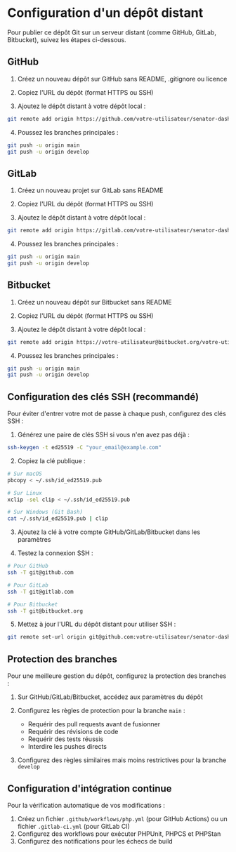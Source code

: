# Configuration d'un dépôt distant

Pour publier ce dépôt Git sur un serveur distant (comme GitHub, GitLab, Bitbucket), suivez les étapes ci-dessous.

## GitHub

1. Créez un nouveau dépôt sur GitHub sans README, .gitignore ou licence
2. Copiez l'URL du dépôt (format HTTPS ou SSH)

3. Ajoutez le dépôt distant à votre dépôt local :
```bash
git remote add origin https://github.com/votre-utilisateur/senator-dashboard.git
```

4. Poussez les branches principales :
```bash
git push -u origin main
git push -u origin develop
```

## GitLab

1. Créez un nouveau projet sur GitLab sans README
2. Copiez l'URL du dépôt (format HTTPS ou SSH)

3. Ajoutez le dépôt distant à votre dépôt local :
```bash
git remote add origin https://gitlab.com/votre-utilisateur/senator-dashboard.git
```

4. Poussez les branches principales :
```bash
git push -u origin main
git push -u origin develop
```

## Bitbucket

1. Créez un nouveau dépôt sur Bitbucket sans README
2. Copiez l'URL du dépôt (format HTTPS ou SSH)

3. Ajoutez le dépôt distant à votre dépôt local :
```bash
git remote add origin https://votre-utilisateur@bitbucket.org/votre-utilisateur/senator-dashboard.git
```

4. Poussez les branches principales :
```bash
git push -u origin main
git push -u origin develop
```

## Configuration des clés SSH (recommandé)

Pour éviter d'entrer votre mot de passe à chaque push, configurez des clés SSH :

1. Générez une paire de clés SSH si vous n'en avez pas déjà :
```bash
ssh-keygen -t ed25519 -C "your_email@example.com"
```

2. Copiez la clé publique :
```bash
# Sur macOS
pbcopy < ~/.ssh/id_ed25519.pub

# Sur Linux
xclip -sel clip < ~/.ssh/id_ed25519.pub

# Sur Windows (Git Bash)
cat ~/.ssh/id_ed25519.pub | clip
```

3. Ajoutez la clé à votre compte GitHub/GitLab/Bitbucket dans les paramètres

4. Testez la connexion SSH :
```bash
# Pour GitHub
ssh -T git@github.com

# Pour GitLab
ssh -T git@gitlab.com

# Pour Bitbucket
ssh -T git@bitbucket.org
```

5. Mettez à jour l'URL du dépôt distant pour utiliser SSH :
```bash
git remote set-url origin git@github.com:votre-utilisateur/senator-dashboard.git
```

## Protection des branches

Pour une meilleure gestion du dépôt, configurez la protection des branches :

1. Sur GitHub/GitLab/Bitbucket, accédez aux paramètres du dépôt
2. Configurez les règles de protection pour la branche `main` :
   - Requérir des pull requests avant de fusionner
   - Requérir des révisions de code
   - Requérir des tests réussis
   - Interdire les pushes directs

3. Configurez des règles similaires mais moins restrictives pour la branche `develop`

## Configuration d'intégration continue

Pour la vérification automatique de vos modifications :

1. Créez un fichier `.github/workflows/php.yml` (pour GitHub Actions) ou un fichier `.gitlab-ci.yml` (pour GitLab CI)
2. Configurez des workflows pour exécuter PHPUnit, PHPCS et PHPStan
3. Configurez des notifications pour les échecs de build 